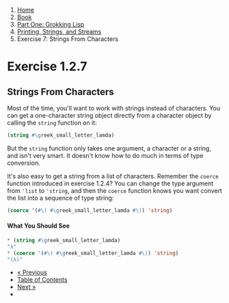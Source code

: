 <ol class="breadcrumb">
  <li><a href="/">Home</a></li>
  <li><a href="/book/">Book</a></li>
  <li><a href="/book/1-0-0-overview/">Part One: Grokking Lisp</a></li>
  <li><a href="/book/1-02-0-input-output/">Printing, Strings, and Streams</a></li>
  <li class="active">Exercise 7: Strings From Characters</li>
</ol>

# Exercise 1.2.7

## Strings From Characters

Most of the time, you'll want to work with strings instead of characters.  You can get a one-character string object directly from a character object by calling the `string` function on it:

```lisp
(string #\greek_small_letter_lamda)
```

But the `string` function only takes one argument, a character or a string, and isn't very smart.  It doesn't know how to do much in terms of type conversion.

It's also easy to get a string from a list of characters.  Remember the `coerce` function introduced in exercise 1.2.4? You can change the type argument from `'list` to `'string`, and then the `coerce` function knows you want convert the list into a sequence of type string:

```lisp
(coerce '(#\( #\greek_small_letter_lamda #\)) 'string)
```

#### What You Should See

```lisp
* (string #\greek_small_letter_lamda)
"λ"
* (coerce '(#\( #\greek_small_letter_lamda #\)) 'string)
"(λ)"
```

<ul class="pager">
  <li class="previous"><a href="/book/1-02-03-unicode/">&laquo; Previous</a></li>
  <li><a href="/book/">Table of Contents</a></li>
  <li class="next"><a href="/book/1-03-0-getting-input-from-users/">Next &raquo;</a><li>
</ul>
